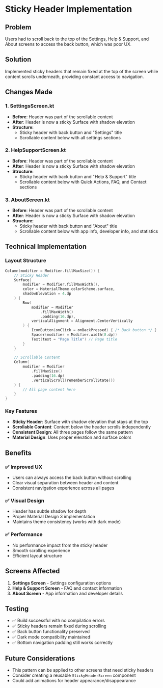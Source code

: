 # Sticky Header Implementation

## Problem
Users had to scroll back to the top of the Settings, Help & Support, and About screens to access the back button, which was poor UX.

## Solution
Implemented sticky headers that remain fixed at the top of the screen while content scrolls underneath, providing constant access to navigation.

## Changes Made

### 1. SettingsScreen.kt
- **Before**: Header was part of the scrollable content
- **After**: Header is now a sticky Surface with shadow elevation
- **Structure**: 
  - Sticky header with back button and "Settings" title
  - Scrollable content below with all settings sections

### 2. HelpSupportScreen.kt
- **Before**: Header was part of the scrollable content
- **After**: Header is now a sticky Surface with shadow elevation
- **Structure**:
  - Sticky header with back button and "Help & Support" title
  - Scrollable content below with Quick Actions, FAQ, and Contact sections

### 3. AboutScreen.kt
- **Before**: Header was part of the scrollable content
- **After**: Header is now a sticky Surface with shadow elevation
- **Structure**:
  - Sticky header with back button and "About" title
  - Scrollable content below with app info, developer info, and statistics

## Technical Implementation

### Layout Structure
```kotlin
Column(modifier = Modifier.fillMaxSize()) {
    // Sticky Header
    Surface(
        modifier = Modifier.fillMaxWidth(),
        color = MaterialTheme.colorScheme.surface,
        shadowElevation = 4.dp
    ) {
        Row(
            modifier = Modifier
                .fillMaxWidth()
                .padding(16.dp),
            verticalAlignment = Alignment.CenterVertically
        ) {
            IconButton(onClick = onBackPressed) { /* Back button */ }
            Spacer(modifier = Modifier.width(8.dp))
            Text(text = "Page Title") // Page title
        }
    }
    
    // Scrollable Content
    Column(
        modifier = Modifier
            .fillMaxSize()
            .padding(16.dp)
            .verticalScroll(rememberScrollState())
    ) {
        // All page content here
    }
}
```

### Key Features
- **Sticky Header**: Surface with shadow elevation that stays at the top
- **Scrollable Content**: Content below the header scrolls independently
- **Consistent Design**: All three pages follow the same pattern
- **Material Design**: Uses proper elevation and surface colors

## Benefits

### ✅ **Improved UX**
- Users can always access the back button without scrolling
- Clear visual separation between header and content
- Consistent navigation experience across all pages

### ✅ **Visual Design**
- Header has subtle shadow for depth
- Proper Material Design 3 implementation
- Maintains theme consistency (works with dark mode)

### ✅ **Performance**
- No performance impact from the sticky header
- Smooth scrolling experience
- Efficient layout structure

## Screens Affected
1. **Settings Screen** - Settings configuration options
2. **Help & Support Screen** - FAQ and contact information
3. **About Screen** - App information and developer details

## Testing
- ✅ Build successful with no compilation errors
- ✅ Sticky headers remain fixed during scrolling
- ✅ Back button functionality preserved
- ✅ Dark mode compatibility maintained
- ✅ Bottom navigation padding still works correctly

## Future Considerations
- This pattern can be applied to other screens that need sticky headers
- Consider creating a reusable `StickyHeaderScreen` component
- Could add animations for header appearance/disappearance
